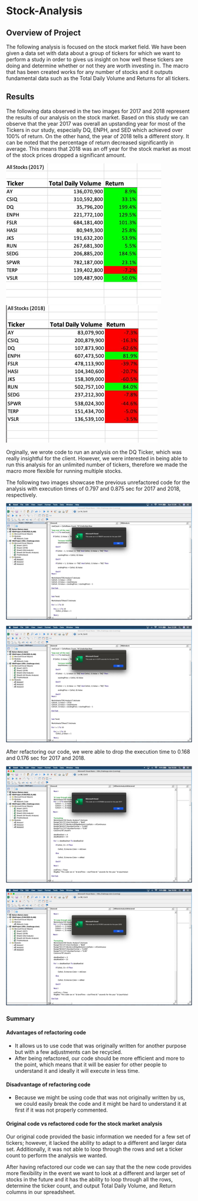 # **Stock-Analysis**
## **Overview of Project** 
The following analysis is focused  on the stock market field. We have been given a data set with data about a group of tickers for which we want to perform a study in order to gives us insight on how well these tickers are doing and determine whether or not they are worth investing in. The macro that has been created works for any number of stocks and it outputs fundamental data such as the Total Daily Volume and Returns for all tickers.


## **Results**


The following data observed in the two images for 2017 and 2018 represent the results of our analysis on the stock market. Based on this study we can observe that the year 2017 was overall an upstanding year for most of the Tickers in our study, especially DQ, ENPH, and SED which achieved over 100% of return. On the other hand, the year of 2018 tells a different story.  It can be noted that the percentage of return decreased significantly in average. This means that 2018 was an off year for the stock market as most of the stock prices dropped a significant amount. 

![Stock Analysis for 2017](Resources/Analysis_2017.jpg)  ![Stock Analysis for 2018](Resources/Analysis_2018.jpg)


Orginally, we wrote code to run an analysis on the DQ Ticker, which was really insightful for the client. However, we were interested in being able to run this analysis for an unlimited number of tickers, therefore we made the macro more flexible for running multiple stocks.  

The following two images showcase the previous unrefactored code for the analysis with execution times of 0.797 and 0.875 sec for 2017 and 2018, respectively. 


![Unrefactored code for 2017](Resources/Unrefactored_code_2017.png)

![Unrefactored code for 2018](Resources/Unrefactored_code_2018.png)

After refactoring our code, we were able to drop the execution time to 0.168 and  0.176 sec for 2017 and 2018. 


![Refactoted code for 2017](Resources/VBA_Challenge_2017.png)



![Refactored code for 2018](Resources/VBA_Challlenge_2018.png)


### **Summary**

#### **Advantages of refactoring code**

* It allows us to use code that was originally written for another purpose but with a few adjustments can be recycled.
* After being refactored, our code should be more efficient and more to the point, which means that it will be easier for other people to understand it and ideally it will execute in less time.
  
#### **Disadvantage of refactoring code**

* Because we might be using code that was not originally written by us, we could easily break the code and it might be hard to understand it at first if it was not properly commented.

#### **Original code vs refactored code for the stock market analysis**

Our original code provided the basic information we needed for a few set of tickers; however, it lacked the ability to adapt to a different and larger data set. Additionally, it was not able to loop through the rows and set a ticker count to perform the analysis we wanted. 

After having refactored our code  we can say that the the new code provides more flexibility in the event we want to look at a different and larger set of stocks in the future and it has the ability to loop through all the rows, determine the ticker count, and output Total Daily Volume, and Return columns in our spreadsheet.